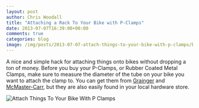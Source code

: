 ```yaml
---
layout: post
author: Chris Woodall
title: "Attaching a Rack To Your Bike with P-Clamps"
date: 2013-07-07T16:39:00+00:00
comments: true
categories: blog
image: /img/posts/2013-07-07-attach-things-to-your-bike-with-p-clamps/banner.jpg
---
```


A nice and simple hack for attaching things onto bikes without dropping a ton of money.
Before you buy your P-Clamps, or Rubber Coated Metal Clamps, make sure to measure the
diameter of the tube on your bike you want to attach the clamp to. You can get them from
[Grainger](http://www.grainger.com/Grainger/ecatalog/N-1z0dvfc) and
[McMaster-Carr](http://www.mcmaster.com/), but they are also easily found in your local
hardware store.

<!--more-->

![Attach Things To Your Bike With P Clamps](/img/posts/2013-07-07-attach-things-to-your-bike-with-p-clamps/01.jpg)
